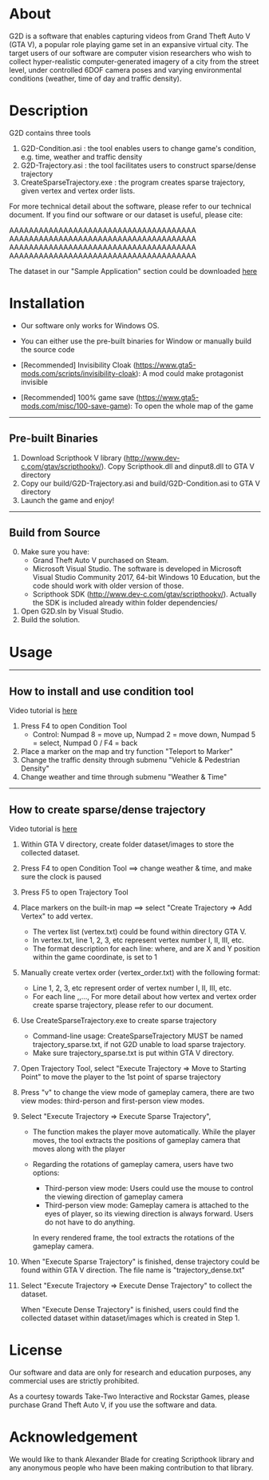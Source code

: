 About
============
G2D is a software that enables capturing videos from Grand Theft Auto V (GTA V), a popular role playing game set in an expansive virtual city. The target users of our software are computer vision researchers who wish to collect hyper-realistic computer-generated imagery of a city from the street level, under controlled 6DOF camera poses and varying environmental conditions (weather, time of day and traffic density).


Description
============

G2D contains three tools
1. G2D-Condition.asi    : the tool enables users to change game's condition, e.g. time, weather and traffic density
2. G2D-Trajectory.asi   : the tool facilitates users to construct sparse/dense trajectory
3. CreateSparseTrajectory.exe : the program creates sparse trajectory, given vertex and vertex order lists.

For more technical detail about the software, please refer to our technical document. If you find our software or our dataset is useful, please cite:

AAAAAAAAAAAAAAAAAAAAAAAAAAAAAAAAAAAAAA
AAAAAAAAAAAAAAAAAAAAAAAAAAAAAAAAAAAAAA
AAAAAAAAAAAAAAAAAAAAAAAAAAAAAAAAAAAAAA
AAAAAAAAAAAAAAAAAAAAAAAAAAAAAAAAAAAAAA

The dataset in our "Sample Application" section could be downloaded [here](https://goo.gl/DNzxHx)

Installation
============
+ Our software only works for Windows OS.

+ You can either use the pre-built binaries for Window or manually build the source code
 
+ [Recommended] Invisibility Cloak (https://www.gta5-mods.com/scripts/invisibility-cloak): A mod could make protagonist invisible

+ [Recommended] 100% game save (https://www.gta5-mods.com/misc/100-save-game): To open the whole map of the game

------------------
Pre-built Binaries
------------------

1. Download Scripthook V library (http://www.dev-c.com/gtav/scripthookv/). Copy Scripthook.dll and dinput8.dll to GTA V directory
2. Copy our build/G2D-Trajectory.asi and build/G2D-Condition.asi to GTA V directory
3. Launch the game and enjoy!

------------------
Build from Source
------------------

0. Make sure you have:
    + Grand Theft Auto V purchased on Steam.
    + Microsoft Visual Studio. The software is developed in Microsoft Visual Studio Community 2017, 64-bit Windows 10 Education, but the code should work with older version of those.
    + Scripthook SDK (http://www.dev-c.com/gtav/scripthookv/). Actually the SDK is included already within folder dependencies/
1. Open G2D.sln by Visual Studio.
2. Build the solution.

Usage
============

------------------
How to install and use condition tool
------------------

Video tutorial is [here](https://youtu.be/TlI6C46e3_0)

1. Press F4 to open Condition Tool
    * Control: Numpad 8 = move up, Numpad 2 = move down, Numpad 5 = select, Numpad 0 / F4 = back
2. Place a marker on the map and try function "Teleport to Marker"
3. Change the traffic density through submenu "Vehicle & Pedestrian Density"
4. Change weather and time through submenu "Weather & Time"

------------------
How to create sparse/dense trajectory
------------------

Video tutorial is [here](https://youtu.be/Tf9MXrZ2NFM)

1. Within GTA V directory, create folder dataset/images to store the collected dataset.
2. Press F4 to open Condition Tool ==> change weather & time, and make sure the clock is paused
3. Press F5 to open Trajectory Tool
4. Place markers on the built-in map ==> select "Create Trajectory => Add Vertex" to add vertex. 
      * The vertex list (vertex.txt) could be found within directory GTA V.
      * In vertex.txt, line 1, 2, 3, etc represent vertex number I, II, III, etc.
      * The format description for each line: 
      <X> <Y> <Z>
      where, <X> and <Y> are X and Y position within the game coordinate, <Z> is set to 1
5. Manually create vertex order (vertex_order.txt) with the following format:
      * Line 1, 2, 3, etc represent order of vertex number I, II, III, etc.
      * For each line
      <order index>,<order index>,...,<order index N>
      For more detail about how vertex and vertex order create sparse trajectory, please refer to our document.
6. Use CreateSparseTrajectory.exe to create sparse trajectory
      * Command-line usage: CreateSparseTrajectory <vertex list> <vertex order list> <sparse trajectory file>
        <sparse trajectory file> MUST be named trajectory_sparse.txt, if not G2D unable to load sparse trajectory.
      * Make sure trajectory_sparse.txt is put within GTA V directory.
7. Open Trajectory Tool, select "Execute Trajectory => Move to Starting Point" to move the player to the 1st point of sparse trajectory
8. Press "v" to change the view mode of gameplay camera, there are two view modes: third-person and first-person view modes.
9. Select "Execute Trajectory => Execute Sparse Trajectory", 
      * The function makes the player move automatically. While the player moves, the tool extracts the positions of gameplay camera that moves along with the player
      * Regarding the rotations of gameplay camera, users have two options:
          + Third-person view mode: Users could use the mouse to control the viewing direction of gameplay camera
          + Third-person view mode: Gameplay camera is attached to the eyes of player, so its viewing direction is always forward. Users do not have to do anything.
        
        In every rendered frame, the tool extracts the rotations of the gameplay camera.
10. When "Execute Sparse Trajectory" is finished, dense trajectory could be found within GTA V direction. The file name is "trajectory_dense.txt"
11. Select "Execute Trajectory => Execute Dense Trajectory" to collect the dataset. 

    When "Execute Dense Trajectory" is finished, users could find the collected dataset within dataset/images which is created in Step 1.
    
License
============

Our software and data are only for research and education purposes, any commercial uses are strictly prohibited.

As a courtesy towards Take-Two Interactive and Rockstar Games, please purchase Grand Theft Auto V, if you use the software and data.

Acknowledgement
============

We would like to thank Alexander Blade for creating Scripthook library and any anonymous people who have been making contribution to that library.
